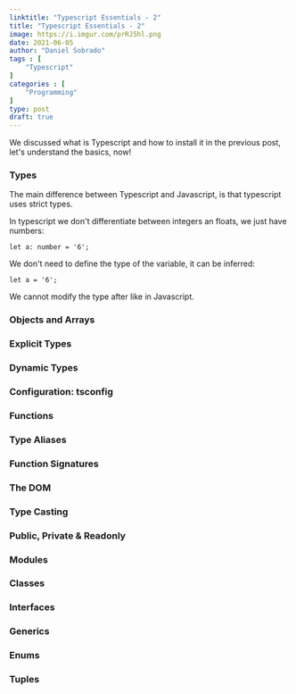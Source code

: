 ```yaml
---
linktitle: "Typescript Essentials - 2"
title: "Typescript Essentials - 2"
image: https://i.imgur.com/prRJ5hl.png
date: 2021-06-05
author: "Daniel Sobrado"
tags : [
	"Typescript"
]
categories : [
	"Programming"
]
type: post
draft: true
---
```


We discussed what is Typescript and how to install it in the previous post, let's understand the basics, now!

### Types

The main difference between Typescript and Javascript, is that typescript uses strict types.

In typescript we don't differentiate between integers an floats, we just have numbers:

``` let a: number = '6'; ``` 

We don't need to define the type of the variable, it can be inferred:

``` let a = '6'; ``` 

We cannot modify the type after like in Javascript.

### Objects and Arrays

### Explicit Types

### Dynamic Types

### Configuration: tsconfig

### Functions

### Type Aliases

### Function Signatures

### The DOM

### Type Casting

### Public, Private & Readonly

### Modules

### Classes

### Interfaces

### Generics

### Enums

### Tuples